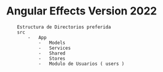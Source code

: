 #   Angular Effects Version 2022
```
    Estructura de Directorios preferida
    src
        -   App
            -   Models
            -   Services
            -   Shared
            -   Stores
            -   Modulo de Usuarios ( users )

```
